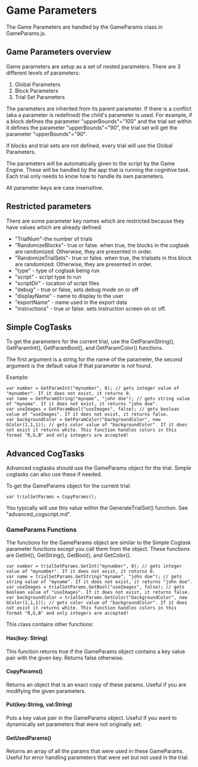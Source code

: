 # Game Parameters

The Game Parameters are handled by the GameParams class in GameParams.js.

## Game Parameters overview

Game parameters are setup as a set of nested parameters. There are 3 different levels of parameters:

1. Global Parameters
2. Block Parameters
3. Trial Set Parameters

The parameters are inherited from its parent parameter. If there is a conflict (aka a parameter is redefined) the child's parameter is used. For example, if a block defines the parameter "upperBounds"="100" and the trial set within it defines the parameter "upperBounds"="90", the trial set will get the parameter "upperBounds"="90".

If blocks and trial sets are not defined, every trial will use the Global Parameters.

The parameters will be automatically given to the script by the Game Engine. These will be handled by the app that is running the cognitive task. Each trial only needs to know how to handle its own parameters.

All parameter keys are case insensitive.

## Restricted parameters

There are some parameter key names which are restricted because they have values which are already defined:

- "TrialNum"-the number of trials
- "RandomizeBlocks"- true or false. when true, the blocks in the cogtask are randomized. Otherwise, they are presented in order.
- "RandomizeTrialSets"- true or false. when true, the trialsets in this block are randomized. Otherwise, they are presented in order.
- "type" - type of cogtask being run
- "script" - script type to run
- "scriptDir" - location of script files
- "debug" - true or false, sets debug mode on or off
- "displayName" - name to display to the user
- "exportName" - name used in the export data
- "instructions" - true or false. sets instruction screen on or off.

## Simple CogTasks

To get the parameters for the current trial, use the GetParamString(), GetParamInt(), GetParamBool(), and GetParamColor() functions.

The first argument is a string for the name of the parameter, the second argument is the default value if that parameter is not found.

Example:

    var number = GetParamInt("mynumber", 0); // gets integer value of "mynumber". If it does not exist, it returns 0.
    var name = GetParamString("myname", "john doe"); // gets string value of "myname". If it does not exist, it returns "john doe".
    var useImages = GetParamBool("useImages", false); // gets boolean value of "useImages". If it does not exist, it returns false.
    var backgroundColor = GetParamColor("backgroundColor", new GColor(1,1,1)); // gets color value of "backgroundColor". If it does not exist it returns white. This function handles colors in this format "R,G,B" and only integers are accepted!

## Advanced CogTasks

Advanced cogtasks should use the GameParams object for the trial. Simple cogtasks can also use these if needed.

To get the GameParams object for the current trial:

    var trialSetParams = CopyParams();

You typically will use this value within the GenerateTrialSet() function. See "advanced_cogscript.md".

### GameParams Functions

The functions for the GameParams object are similar to the Simple Cogtask parameter functions except you call them from the object. These functions are GetInt(), GetString(), GetBool(), and GetColor().

    var number = trialSetParams.GetInt("mynumber", 0); // gets integer value of "mynumber". If it does not exist, it returns 0.
    var name = trialSetParams.GetString("myname", "john doe"); // gets string value of "myname". If it does not exist, it returns "john doe".
    var useImages = trialSetParams.GetBool("useImages", false); // gets boolean value of "useImages". If it does not exist, it returns false.
    var backgroundColor = trialSetParams.GetColor("backgroundColor", new GColor(1,1,1)); // gets color value of "backgroundColor". If it does not exist it returns white. This function handles colors in this format "R,G,B" and only integers are accepted!

This class contains other functions:

#### Has(key: String)

This function returns true if the GameParams object contains a key value pair with the given key. Returns false otherwise.

#### CopyParams()

Returns an object that is an exact copy of these params. Useful if you are modifying the given parameters.

#### Put(key:String, val:String)

Puts a key value pair in the GameParams object. Useful if you want to dynamically set parameters that were not originally set.

#### GetUsedParams()

Returns an array of all the params that were used in these GameParams. Useful for error handling parameters that were set but not used in the trial.


